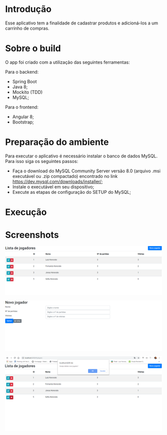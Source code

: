 # Introdução

Esse aplicativo tem a finalidade de cadastrar produtos e adicioná-los a um carrinho de compras.

# Sobre o build

O app foi criado com a utilização das seguintes ferramentas:

Para o backend:
- Spring Boot
- Java 8;
- Mockito (TDD)
- MySQL;

Para o frontend:
- Angular 8;
- Bootstrap;

# Preparação do ambiente

Para executar o aplicativo é necessário instalar o banco de dados MySQL. Para isso siga os seguintes passos:

- Faça o download do MySQL Community Server versão 8.0 (arquivo .msi executável ou .zip compactado) encontrado no link https://dev.mysql.com/downloads/installer/;
- Instale o executável em seu dispositivo;
- Execute as etapas de configuração do SETUP do MySQL;

# Execução




# Screenshots

<p><img src="images/image1.PNG" /></p>
<p><img src="images/image2.PNG" /></p>
<p><img src="images/image3.PNG" /></p>
